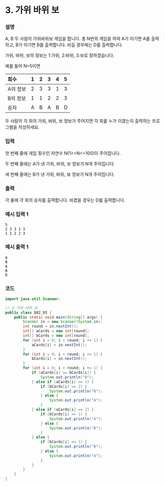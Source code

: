 # 3. 가위 바위 보

### 설명

A, B 두 사람이 가위바위보 게임을 합니다. 총 N번의 게임을 하여 A가 이기면 A를 출력하고, B가 이기면 B를 출력합니다. 비길 경우에는 D를 출력합니다.

가위, 바위, 보의 정보는 1:가위, 2:바위, 3:보로 정하겠습니다.

예를 들어 N=5이면

|회수 |  1 |  2 |  3 |  4 |  5 | 
|:---|:---|:---|:---|:---|:---|
|A의 정보 |  2 |  3 |  3 |  1 |  3 |
|B의 정보 |  1 |  1 |  2 |  2 |  3 |
|승자 |  A |  B |  A |  B |  D |

두 사람의 각 회의 가위, 바위, 보 정보가 주어지면 각 회를 누가 이겼는지 출력하는 프로그램을 작성하세요.

### 입력

첫 번째 줄에 게임 횟수인 자연수 N(1<=N<=100)이 주어집니다.

두 번째 줄에는 A가 낸 가위, 바위, 보 정보가 N개 주어집니다.

세 번째 줄에는 B가 낸 가위, 바위, 보 정보가 N개 주어집니다.

### 출력

각 줄에 각 회의 승자를 출력합니다. 비겼을 경우는 D를 출력합니다.

### 예시 입력 1
``` 
5
2 3 3 1 3
1 1 2 2 3
```

### 예시 출력 1
```
A
B
A
B
D
```

### 코드
```java
import java.util.Scanner;

// 3.가위 바위 보
public class Q02_03 {
    public static void main(String[] args) {
        Scanner in = new Scanner(System.in);
        int round = in.nextInt();
        int[] aCards = new int[round];
        int[] bCards = new int[round];
        for (int i = 0; i < round; i += 1) {
            aCards[i] = in.nextInt();
        }
        for (int i = 0; i < round; i += 1) {
            bCards[i] = in.nextInt();
        }
        for (int i = 0; i < round; i += 1) {
            if (aCards[i] == bCards[i]) {
                System.out.println("D");
            } else if (aCards[i] == 1) {
                if (bCards[i] == 2) {
                    System.out.println("B");
                } else {
                    System.out.println("A");
                }
            } else if (aCards[i] == 2) {
                if (bCards[i] == 1) {
                    System.out.println("A");
                } else {
                    System.out.println("B");
                }
            } else {
                if (bCards[i] == 1) {
                    System.out.println("B");
                } else {
                    System.out.println("A");
                }
            }
        }
    }
}
```
